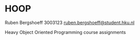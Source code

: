 # HOOP
Ruben Bergshoeff
3003123
ruben.bergshoeff@student.hku.nl

Heavy Object Oriented Programming course assignments
